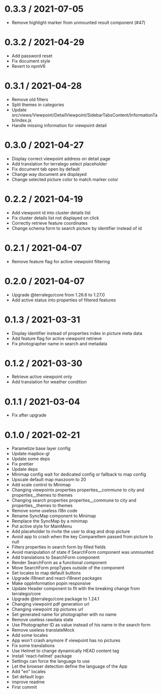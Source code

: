 
0.3.3 / 2021-07-05
==================

  * Remove highlight marker  from unmounted result component (#47)

0.3.2 / 2021-04-29
==================

  * Add password reset
  * Fix document style
  * Revert to npmV6

0.3.1 / 2021-04-28
==================

  * Remove old filters
  * Split themes in categories
  * Update src/views/Viewpoint/DetailViewpoint/SidebarTabsContent/InformationTab/index.js
  * Handle missing information for viewpoint detail

0.3.0 / 2021-04-27
==================

  * Display correct viewpoint address on detail page
  * Add translation for terralego select placeholder
  * Fix document tab open by default
  * Change way document are displayed
  * Change selected picture color to match marker color

0.2.2 / 2021-04-19
==================

  * Add viewpoint id into cluster details list
  * Fix cluster details list not displayed on click
  * Correctly retrieve feature coordinates
  * Change schema form to search picture by identifier instead of id

0.2.1 / 2021-04-07
==================

  * Remove feature flag for active viewpoint filtering

0.2.0 / 2021-04-07
==================

  * Upgrade @terralego/core from 1.26.6 to 1.27.0
  * Add active status into properties of filtered features

0.1.3 / 2021-03-31
==================

  * Display identifier instead of properties index in picture meta data
  * Add feature flag for active viewpoint retrieve
  * Fix photographer name in search and metadata

0.1.2 / 2021-03-30
==================

  * Retrieve active viewpoint only
  * Add translation for weather condition

0.1.1 / 2021-03-04
==================

  * Fix after upgrade


0.1.0 / 2021-02-21
==================

  * Parametize base layer config
  * Update mapbox-gl
  * Update some deps
  * Fix prettier
  * Update deps
  * Minimap config wait for dedicated config or fallback to map config
  * Upscale default map maxzoom to 20
  * Add scale control to Minimap
  * Changing viewpoints properties properties__commune to city and properties__themes to themes
  * Changing search properties properties__commune to city and properties__themes to themes
  * Remove some useless i18n code
  * Rename SyncMap component to Minimap
  * Remplace the SyncMap by a minimap
  * Put active style for MainMenu
  * Add placeholder to invite the user to drag and drop picture
  * Avoid app to crash when the key CompareItem passed from picture to null
  * Filters properties in search form by filled fields
  * Avoid manipulation of state if SearchForm component was unmounted
  * Add translations to SearchForm component
  * Render SearchForm as a functional component
  * Move SearchForm propTypes outside of the component
  * Set locales to map default buttons
  * Upgrade i18next and react-i18next packages
  * Make oppInformation popin responsive
  * Update Header component to fit with the breaking change from terralego/core
  * Upgrade @terralego/core package to 1.24.1
  * Changing viewpoint pdf generation url
  * Changing viewpoint zip pictures url
  * Set generated name for photographer with no name
  * Remove useless rawdata state
  * Use Photographer ID as value instead of his name in the search form
  * Remove useless translateMock
  * Add some locales
  * App won't crash anymore if viewpoint has no pictures
  * Fix some translations
  * Use Helmet to change dynamically HEAD content tag
  * Install 'react-helmet' package
  * Settings can force the language to use
  * Let the browser detection define the language of the App
  * Add "en" locales
  * Set default logo
  * improve readme
  * First commit
